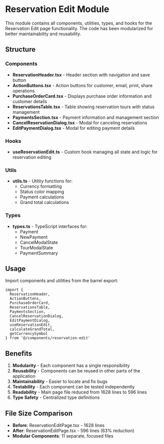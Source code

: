 # Reservation Edit Module

This module contains all components, utilities, types, and hooks for the Reservation Edit page functionality. The code has been modularized for better maintainability and reusability.

## Structure

### Components

- **ReservationHeader.tsx** - Header section with navigation and save button
- **ActionButtons.tsx** - Action buttons for customer, email, print, share operations
- **PurchaseOrderCard.tsx** - Displays purchase order information and customer details
- **ReservationsTable.tsx** - Table showing reservation tours with status management
- **PaymentsSection.tsx** - Payment information and management section
- **CancelReservationDialog.tsx** - Modal for canceling reservations
- **EditPaymentDialog.tsx** - Modal for editing payment details

### Hooks

- **useReservationEdit.ts** - Custom hook managing all state and logic for reservation editing

### Utils

- **utils.ts** - Utility functions for:
  - Currency formatting
  - Status color mapping
  - Payment calculations
  - Grand total calculations

### Types

- **types.ts** - TypeScript interfaces for:
  - Payment
  - NewPayment
  - CancelModalState
  - TourModalState
  - PaymentSummary

## Usage

Import components and utilities from the barrel export:

```tsx
import {
  ReservationHeader,
  ActionButtons,
  PurchaseOrderCard,
  ReservationsTable,
  PaymentsSection,
  CancelReservationDialog,
  EditPaymentDialog,
  useReservationEdit,
  calculateGrandTotal,
  getCurrencySymbol
} from '@/components/reservation-edit'
```

## Benefits

1. **Modularity** - Each component has a single responsibility
2. **Reusability** - Components can be reused in other parts of the application
3. **Maintainability** - Easier to locate and fix bugs
4. **Testability** - Each component can be tested independently
5. **Readability** - Main page file reduced from 1628 lines to 596 lines
6. **Type Safety** - Centralized type definitions

## File Size Comparison

- **Before**: ReservationEditPage.tsx - 1628 lines
- **After**: ReservationEditPage.tsx - 596 lines (63% reduction)
- **Modular Components**: 11 separate, focused files
